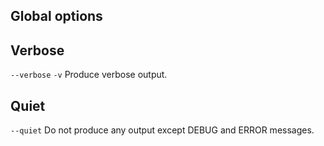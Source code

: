## Global options
## Verbose
`--verbose` `-v`
Produce verbose output.

## Quiet
`--quiet`
Do not produce any output except DEBUG and ERROR messages.
